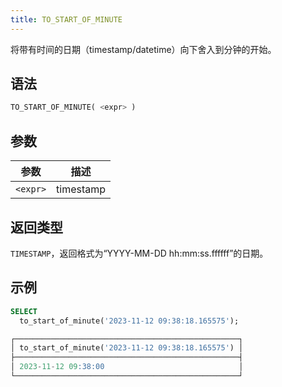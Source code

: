 ```yaml
---
title: TO_START_OF_MINUTE
---
```


将带有时间的日期（timestamp/datetime）向下舍入到分钟的开始。

## 语法

```sql
TO_START_OF_MINUTE( <expr> )
```

## 参数

| 参数      | 描述       |
|-----------|------------|
| `<expr>`  | timestamp  |

## 返回类型

`TIMESTAMP`，返回格式为“YYYY-MM-DD hh:mm:ss.ffffff”的日期。

## 示例

```sql
SELECT
  to_start_of_minute('2023-11-12 09:38:18.165575');

┌──────────────────────────────────────────────────┐
│ to_start_of_minute('2023-11-12 09:38:18.165575') │
├──────────────────────────────────────────────────┤
│ 2023-11-12 09:38:00                              │
└──────────────────────────────────────────────────┘
```